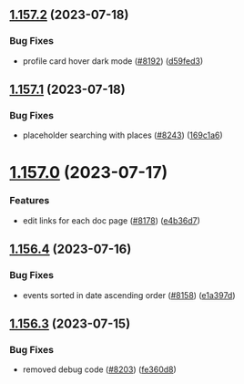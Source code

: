 ## [1.157.2](https://github.com/EddieHubCommunity/LinkFree/compare/v1.157.1...v1.157.2) (2023-07-18)


### Bug Fixes

* profile card hover dark mode ([#8192](https://github.com/EddieHubCommunity/LinkFree/issues/8192)) ([d59fed3](https://github.com/EddieHubCommunity/LinkFree/commit/d59fed382ef3dd9ec5b93f4a3103f8e5e05cf17e))



## [1.157.1](https://github.com/EddieHubCommunity/LinkFree/compare/v1.157.0...v1.157.1) (2023-07-18)


### Bug Fixes

* placeholder searching with places ([#8243](https://github.com/EddieHubCommunity/LinkFree/issues/8243)) ([169c1a6](https://github.com/EddieHubCommunity/LinkFree/commit/169c1a60893519c48e4e7fe68664883920909170))



# [1.157.0](https://github.com/EddieHubCommunity/LinkFree/compare/v1.156.4...v1.157.0) (2023-07-17)


### Features

* edit links for each doc page ([#8178](https://github.com/EddieHubCommunity/LinkFree/issues/8178)) ([e4b36d7](https://github.com/EddieHubCommunity/LinkFree/commit/e4b36d7ea282d3ca780c5e1463d3221aac51ed59))



## [1.156.4](https://github.com/EddieHubCommunity/LinkFree/compare/v1.156.3...v1.156.4) (2023-07-16)


### Bug Fixes

* events sorted in date ascending order ([#8158](https://github.com/EddieHubCommunity/LinkFree/issues/8158)) ([e1a397d](https://github.com/EddieHubCommunity/LinkFree/commit/e1a397d0f7299fd6baf12a00887550c23ab43ad9))



## [1.156.3](https://github.com/EddieHubCommunity/LinkFree/compare/v1.156.2...v1.156.3) (2023-07-15)


### Bug Fixes

* removed debug code ([#8203](https://github.com/EddieHubCommunity/LinkFree/issues/8203)) ([fe360d8](https://github.com/EddieHubCommunity/LinkFree/commit/fe360d8ae3701b5d0a759f24f057ffcb3d49d8f6))



